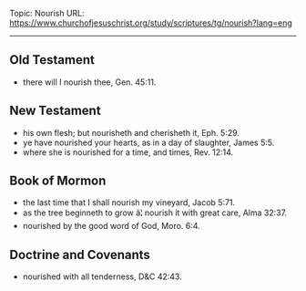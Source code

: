 Topic: Nourish
URL: https://www.churchofjesuschrist.org/study/scriptures/tg/nourish?lang=eng

---

## Old Testament

- there will I nourish thee, Gen. 45:11.

## New Testament

- his own flesh; but nourisheth and cherisheth it, Eph. 5:29.
- ye have nourished your hearts, as in a day of slaughter, James 5:5.
- where she is nourished for a time, and times, Rev. 12:14.

## Book of Mormon

- the last time that I shall nourish my vineyard, Jacob 5:71.
- as the tree beginneth to grow â¦ nourish it with great care, Alma 32:37.
- nourished by the good word of God, Moro. 6:4.

## Doctrine and Covenants

- nourished with all tenderness, D&C 42:43.

